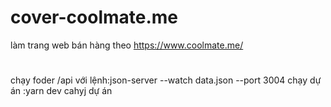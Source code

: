 # cover-coolmate.me
làm trang web bán hàng theo https://www.coolmate.me/
#
chạy foder /api với lệnh:json-server --watch data.json --port 3004 
chạy dự án :yarn dev cahyj dự án
